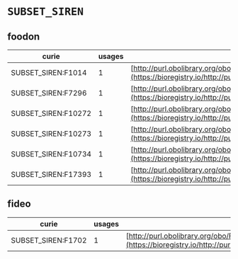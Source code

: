 # `SUBSET_SIREN`
## foodon
| curie               |   usages | nodes                                                                                                                   |
|---------------------|----------|-------------------------------------------------------------------------------------------------------------------------|
| SUBSET_SIREN:F1014  |        1 | [http://purl.obolibrary.org/obo/FOODON:03301014](https://bioregistry.io/http://purl.obolibrary.org/obo/FOODON:03301014) |
| SUBSET_SIREN:F7296  |        1 | [http://purl.obolibrary.org/obo/FOODON:03307296](https://bioregistry.io/http://purl.obolibrary.org/obo/FOODON:03307296) |
| SUBSET_SIREN:F10272 |        1 | [http://purl.obolibrary.org/obo/FOODON:03310272](https://bioregistry.io/http://purl.obolibrary.org/obo/FOODON:03310272) |
| SUBSET_SIREN:F10273 |        1 | [http://purl.obolibrary.org/obo/FOODON:03310273](https://bioregistry.io/http://purl.obolibrary.org/obo/FOODON:03310273) |
| SUBSET_SIREN:F10734 |        1 | [http://purl.obolibrary.org/obo/FOODON:03310734](https://bioregistry.io/http://purl.obolibrary.org/obo/FOODON:03310734) |
| SUBSET_SIREN:F17393 |        1 | [http://purl.obolibrary.org/obo/FOODON:03317393](https://bioregistry.io/http://purl.obolibrary.org/obo/FOODON:03317393) |
## fideo
| curie              |   usages | nodes                                                                                                                 |
|--------------------|----------|-----------------------------------------------------------------------------------------------------------------------|
| SUBSET_SIREN:F1702 |        1 | [http://purl.obolibrary.org/obo/FIDEO:00000028](https://bioregistry.io/http://purl.obolibrary.org/obo/FIDEO:00000028) |
